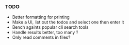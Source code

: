 ### TODO
- Better formatting for printing
- Make a UI, list out the todos and select one then enter it
- Bench againts popular cli search tools
- Handle results better, too many ?
- Only read comments in files?
